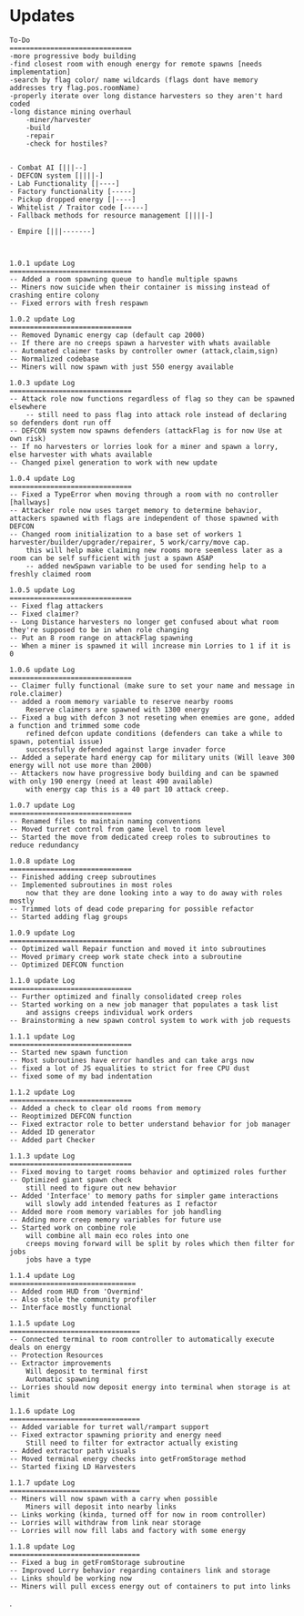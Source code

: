 # Updates

    To-Do
    ==============================
    -more progressive body building
    -find closest room with enough energy for remote spawns [needs implementation]
    -search by flag color/ name wildcards (flags dont have memory addresses try flag.pos.roomName)
    -properly iterate over long distance harvesters so they aren't hard coded
    -long distance mining overhaul
        -miner/harvester
        -build
        -repair
        -check for hostiles?
    
    
    - Combat AI [|||--]
    - DEFCON system [||||-]
    - Lab Functionality [|----]
    - Factory functionality [-----]
    - Pickup dropped energy [|----]
    - Whitelist / Traitor code [-----]
    - Fallback methods for resource management [||||-]

    - Empire [|||-------]



    1.0.1 update Log
    ==============================
    -- Added a room spawning queue to handle multiple spawns
    -- Miners now suicide when their container is missing instead of crashing entire colony
    -- Fixed errors with fresh respawn

    1.0.2 update Log
    ==============================
    -- Removed Dynamic energy cap (default cap 2000)
    -- If there are no creeps spawn a harvester with whats available
    -- Automated claimer tasks by controller owner (attack,claim,sign)
    -- Normalized codebase
    -- Miners will now spawn with just 550 energy available
    
    1.0.3 update Log
    ==============================
    -- Attack role now functions regardless of flag so they can be spawned elsewhere
        -- still need to pass flag into attack role instead of declaring so defenders dont run off
    -- DEFCON system now spawns defenders (attackFlag is for now Use at own risk)
    -- If no harvesters or lorries look for a miner and spawn a lorry, else harvester with whats available
    -- Changed pixel generation to work with new update

    1.0.4 update Log
    ==============================
    -- Fixed a TypeError when moving through a room with no controller [hallways]
    -- Attacker role now uses target memory to determine behavior, attackers spawned with flags are independent of those spawned with DEFCON
    -- Changed room initialization to a base set of workers 1 harvester/builder/upgrader/repairer, 5 work/carry/move cap.
        this will help make claiming new rooms more seemless later as a room can be self sufficient with just a spawn ASAP
        -- added newSpawn variable to be used for sending help to a freshly claimed room

    1.0.5 update Log
    ==============================
    -- Fixed flag attackers
    -- Fixed claimer?
    -- Long Distance harvesters no longer get confused about what room they're supposed to be in when role changing
    -- Put an 8 room range on attackFlag spawning
    -- When a miner is spawned it will increase min Lorries to 1 if it is 0

    1.0.6 update Log
    ==============================
    -- Claimer fully functional (make sure to set your name and message in role.claimer)
    -- added a room memory variable to reserve nearby rooms
        Reserve claimers are spawned with 1300 energy
    -- Fixed a bug with defcon 3 not reseting when enemies are gone, added a function and trimmed some code
        refined defcon update conditions (defenders can take a while to spawn, potential issue)
        successfully defended against large invader force
    -- Added a seperate hard energy cap for military units (Will leave 300 energy will not use more than 2000)
    -- Attackers now have progressive body building and can be spawned with only 190 energy (need at least 490 available)
        with energy cap this is a 40 part 10 attack creep.

    1.0.7 update Log
    ==============================
    -- Renamed files to maintain naming conventions
    -- Moved turret control from game level to room level
    -- Started the move from dedicated creep roles to subroutines to reduce redundancy

    1.0.8 update Log
    ==============================
    -- Finished adding creep subroutines
    -- Implemented subroutines in most roles
        now that they are done looking into a way to do away with roles mostly
    -- Trimmed lots of dead code preparing for possible refactor
    -- Started adding flag groups

    1.0.9 update Log
    ==============================
    -- Optimized wall Repair function and moved it into subroutines
    -- Moved primary creep work state check into a subroutine
    -- Optimized DEFCON function

    1.1.0 update Log
    ==============================
    -- Further optimized and finally consolidated creep roles
    -- Started working on a new job manager that populates a task list
        and assigns creeps individual work orders
    -- Brainstorming a new spawn control system to work with job requests

    1.1.1 update Log
    ==============================
    -- Started new spawn function
    -- Most subroutines have error handles and can take args now
    -- fixed a lot of JS equalities to strict for free CPU dust
    -- fixed some of my bad indentation

    1.1.2 update Log
    ==============================
    -- Added a check to clear old rooms from memory
    -- Reoptimized DEFCON function
    -- Fixed extractor role to better understand behavior for job manager
    -- Added ID generator
    -- Added part Checker

    1.1.3 update Log
    ==============================
    -- Fixed moving to target rooms behavior and optimized roles further
    -- Optimized giant spawn check 
        still need to figure out new behavior
    -- Added 'Interface' to memory paths for simpler game interactions
        will slowly add intended features as I refactor
    -- Added more room memory variables for job handling
    -- Adding more creep memory variables for future use
    -- Started work on combine role
        will combine all main eco roles into one
        creeps moving forward will be split by roles which then filter for jobs
        jobs have a type

    1.1.4 update Log
    ===============================
    -- Added room HUD from 'Overmind'
    -- Also stole the community profiler
    -- Interface mostly functional

    1.1.5 update Log
    ================================
    -- Connected terminal to room controller to automatically execute deals on energy
    -- Protection Resources
    -- Extractor improvements
        Will deposit to terminal first
        Automatic spawning
    -- Lorries should now deposit energy into terminal when storage is at limit

    1.1.6 update Log
    ================================
    -- Added variable for turret wall/rampart support
    -- Fixed extractor spawning priority and energy need
        Still need to filter for extractor actually existing
    -- Added extractor path visuals
    -- Moved terminal energy checks into getFromStorage method
    -- Started fixing LD Harvesters

    1.1.7 update Log
    ================================
    -- Miners will now spawn with a carry when possible
        Miners will deposit into nearby links
    -- Links working (kinda, turned off for now in room controller)
    -- Lorries will withdraw from link near storage
    -- Lorries will now fill labs and factory with some energy

    1.1.8 update Log
    ================================
    -- Fixed a bug in getFromStorage subroutine
    -- Improved Lorry behavior regarding containers link and storage
    -- Links should be working now
    -- Miners will pull excess energy out of containers to put into links

.
